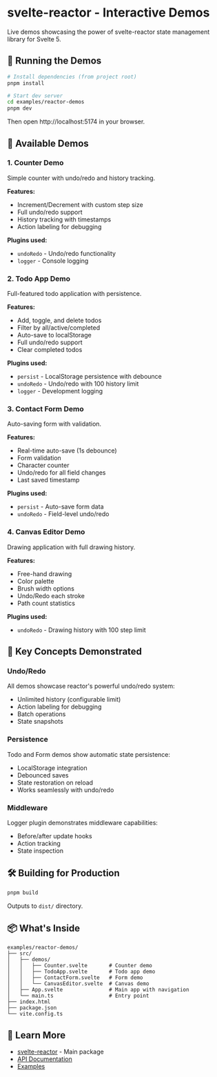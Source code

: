 # svelte-reactor - Interactive Demos

Live demos showcasing the power of svelte-reactor state management library for Svelte 5.

## 🚀 Running the Demos

```bash
# Install dependencies (from project root)
pnpm install

# Start dev server
cd examples/reactor-demos
pnpm dev
```

Then open http://localhost:5174 in your browser.

## 📱 Available Demos

### 1. Counter Demo
Simple counter with undo/redo and history tracking.

**Features:**
- Increment/Decrement with custom step size
- Full undo/redo support
- History tracking with timestamps
- Action labeling for debugging

**Plugins used:**
- `undoRedo` - Undo/redo functionality
- `logger` - Console logging

### 2. Todo App Demo
Full-featured todo application with persistence.

**Features:**
- Add, toggle, and delete todos
- Filter by all/active/completed
- Auto-save to localStorage
- Full undo/redo support
- Clear completed todos

**Plugins used:**
- `persist` - LocalStorage persistence with debounce
- `undoRedo` - Undo/redo with 100 history limit
- `logger` - Development logging

### 3. Contact Form Demo
Auto-saving form with validation.

**Features:**
- Real-time auto-save (1s debounce)
- Form validation
- Character counter
- Undo/redo for all field changes
- Last saved timestamp

**Plugins used:**
- `persist` - Auto-save form data
- `undoRedo` - Field-level undo/redo

### 4. Canvas Editor Demo
Drawing application with full drawing history.

**Features:**
- Free-hand drawing
- Color palette
- Brush width options
- Undo/Redo each stroke
- Path count statistics

**Plugins used:**
- `undoRedo` - Drawing history with 100 step limit

## 🎯 Key Concepts Demonstrated

### Undo/Redo
All demos showcase reactor's powerful undo/redo system:
- Unlimited history (configurable limit)
- Action labeling for debugging
- Batch operations
- State snapshots

### Persistence
Todo and Form demos show automatic state persistence:
- LocalStorage integration
- Debounced saves
- State restoration on reload
- Works seamlessly with undo/redo

### Middleware
Logger plugin demonstrates middleware capabilities:
- Before/after update hooks
- Action tracking
- State inspection

## 🛠 Building for Production

```bash
pnpm build
```

Outputs to `dist/` directory.

## 📦 What's Inside

```
examples/reactor-demos/
├── src/
│   ├── demos/
│   │   ├── Counter.svelte       # Counter demo
│   │   ├── TodoApp.svelte       # Todo app demo
│   │   ├── ContactForm.svelte   # Form demo
│   │   └── CanvasEditor.svelte  # Canvas demo
│   ├── App.svelte               # Main app with navigation
│   └── main.ts                  # Entry point
├── index.html
├── package.json
└── vite.config.ts
```

## 🔗 Learn More

- [svelte-reactor](../../packages/reactor) - Main package
- [API Documentation](../../packages/reactor/API.md)
- [Examples](../../packages/reactor/EXAMPLES.md)
